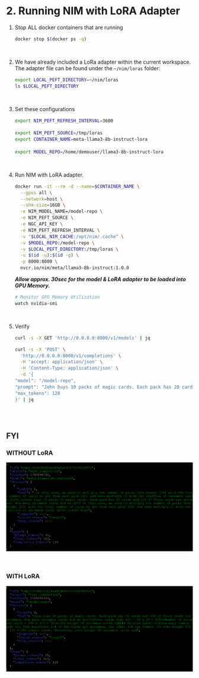 # 2. Running NIM with LoRA Adapter

1. Stop ALL docker containers that are running

    ```bash
    docker stop $(docker ps -q)
    ```

<br>

2. We have already included a LoRa adapter within the current workspace. The adapter file can be found under the `~/nim/loras` folder:
    ```bash
    export LOCAL_PEFT_DIRECTORY=~/nim/loras
    ls $LOCAL_PEFT_DIRECTORY
    ```

<br>

3. Set these configurations        

    ```bash
    export NIM_PEFT_REFRESH_INTERVAL=3600
    
    export NIM_PEFT_SOURCE=/tmp/loras
    export CONTAINER_NAME=meta-llama3-8b-instruct-lora

    export MODEL_REPO=/home/demouser/llama3-8b-instruct-lora
    ```

<br>

4. Run NIM with LoRA adapter.

    ```bash
    docker run -it --rm -d --name=$CONTAINER_NAME \
      --gpus all \
      --network=host \
      --shm-size=16GB \
      -e NIM_MODEL_NAME=/model-repo \
      -e NIM_PEFT_SOURCE \
      -e NGC_API_KEY \
      -e NIM_PEFT_REFRESH_INTERVAL \
      -v "$LOCAL_NIM_CACHE:/opt/nim/.cache" \
      -v $MODEL_REPO:/model-repo \
      -v $LOCAL_PEFT_DIRECTORY:/tmp/loras \
      -u $(id -u):$(id -g) \
      -p 8000:8000 \
      nvcr.io/nim/meta/llama3-8b-instruct:1.0.0
    ```

    ***Allow approx. 30sec for the model & LoRA adapter to be loaded into GPU Memory.***
    ```bash
    # Monitor GPU Memory Utilization
    watch nvidia-smi
    ```

<br>

5. Verify
    
    ```bash
    curl -s -X GET 'http://0.0.0.0:8000/v1/models' | jq
    ```
    
    ```bash
    curl -s -X 'POST' \
      'http://0.0.0.0:8000/v1/completions' \
      -H 'accept: application/json' \
      -H 'Content-Type: application/json' \
      -d '{
    "model": "/model-repo",
    "prompt": "John buys 10 packs of magic cards. Each pack has 20 cards and 1/4 of those cards are uncommon. How many uncommon cards did he get?",
    "max_tokens": 128
    }' | jq
    ```

<br><br>

## FYI

### WITHOUT LoRA

![image](./images/lab2-without-lora.png)

<br>

### WITH LoRA

![image](./images/lab2-with-lora.png)


